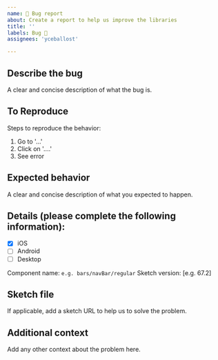 ```yaml
---
name: 🐛 Bug report
about: Create a report to help us improve the libraries
title: ''
labels: Bug 🐞
assignees: 'yceballost'

---
```

<!-- _English or Spanish is ok._ -->

## Describe the bug
A clear and concise description of what the bug is.

## To Reproduce
Steps to reproduce the behavior:
1. Go to '...'
2. Click on '....'
3. See error

## Expected behavior
A clear and concise description of what you expected to happen.

## Details (please complete the following information):
<!-- Mark with [x] or [ ] to which library is applying the issue. -->
- [x] iOS 
- [ ] Android
- [ ] Desktop

Component name: `e.g. bars/navBar/regular`
Sketch version: [e.g. 67.2]

## Sketch file
If applicable, add a sketch URL to help us to solve the problem.

## Additional context
Add any other context about the problem here.
